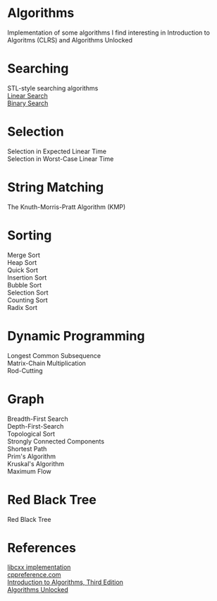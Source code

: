 # Algorithms
Implementation of some algorithms I find interesting in Introduction to Algoritms (CLRS) and Algorithms Unlocked  
# Searching
STL-style searching algorithms  
[Linear Search](searching/searching.hpp#L1)  
[Binary Search](searching/searching.hpp#L15)  
# Selection
Selection in Expected Linear Time  
Selection in Worst-Case Linear Time  
# String Matching
The Knuth-Morris-Pratt Algorithm (KMP)  
# Sorting
Merge Sort  
Heap Sort  
Quick Sort  
Insertion Sort  
Bubble Sort  
Selection Sort  
Counting Sort  
Radix Sort  
# Dynamic Programming
Longest Common Subsequence  
Matrix-Chain Multiplication  
Rod-Cutting  
# Graph
Breadth-First Search  
Depth-First-Search  
Topological Sort  
Strongly Connected Components  
Shortest Path  
Prim's Algorithm  
Kruskal's Algorithm  
Maximum Flow  
# Red Black Tree
Red Black Tree  
# References
[libcxx implementation](https://github.com/llvm/llvm-project/blob/master/libcxx/include/algorithm)  
[cppreference.com](https://en.cppreference.com/w/cpp)  
[Introduction to Algorithms, Third Edition](https://mitpress.mit.edu/books/introduction-algorithms-third-edition)  
[Algorithms Unlocked](https://mitpress.mit.edu/books/algorithms-unlocked)  
